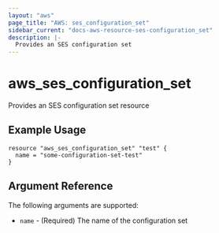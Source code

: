 ```yaml
---
layout: "aws"
page_title: "AWS: ses_configuration_set"
sidebar_current: "docs-aws-resource-ses-configuration_set"
description: |-
  Provides an SES configuration set
---
```


# aws\_ses\_configuration_set

Provides an SES configuration set resource

## Example Usage

```
resource "aws_ses_configuration_set" "test" {
  name = "some-configuration-set-test"
}
```

## Argument Reference

The following arguments are supported:

* `name` - (Required) The name of the configuration set
